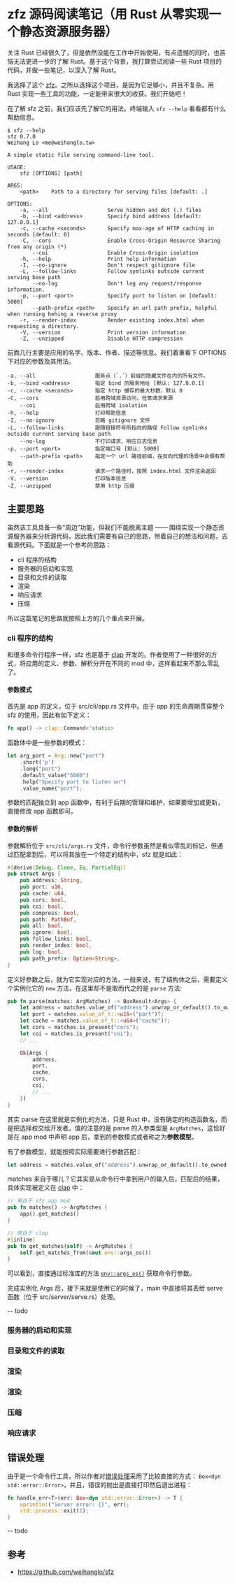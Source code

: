 # zfz 源码阅读笔记（用 Rust 从零实现一个静态资源服务器）
关注 Rust 已经很久了，但是依然没能在工作中开始使用，有点遗憾的同时，也苦恼无法更进一步的了解 Rust。基于这个背景，我打算尝试阅读一些 Rust 项目的代码，并做一些笔记，以深入了解 Rust。

我选择了这个 [zfz](https://github.com/weihanglo/sfz/blob/master/src/main.rs)。之所以选择这个项目，是因为它足够小，并且不复杂。用 Rust 实现一些工具的功能，一定能带来很大的收获。我们开始吧！

在了解 sfz 之前，我们应该先了解它的用法。终端输入 `sfz --help` 看看都有什么帮助信息。

```shell
$ sfz --help
sfz 0.7.0
Weihang Lo <me@weihanglo.tw>

A simple static file serving command-line tool.

USAGE:
    sfz [OPTIONS] [path]

ARGS:
    <path>    Path to a directory for serving files [default: .]

OPTIONS:
    -a, --all                   Serve hidden and dot (.) files
    -b, --bind <address>        Specify bind address [default: 127.0.0.1]
    -c, --cache <seconds>       Specify max-age of HTTP caching in seconds [default: 0]
    -C, --cors                  Enable Cross-Origin Resource Sharing from any origin (*)
        --coi                   Enable Cross-Origin isolation
    -h, --help                  Print help information
    -I, --no-ignore             Don't respect gitignore file
    -L, --follow-links          Follow symlinks outside current serving base path
        --no-log                Don't log any request/response information.
    -p, --port <port>           Specify port to listen on [default: 5000]
        --path-prefix <path>    Specify an url path prefix, helpful when running behing a reverse proxy
    -r, --render-index          Render existing index.html when requesting a directory.
    -V, --version               Print version information
    -Z, --unzipped              Disable HTTP compression

```

前面几行主要是应用的名字、版本、作者、描述等信息。我们着重看下 OPTIONS 下对应的参数及其用法。

```
-a, --all                   服务点（`.`）前缀的隐藏文件在内的所有文件。
-b, --bind <address>        指定 bind 的服务地址 [默认: 127.0.0.1]
-c, --cache <seconds>       指定 http 缓存的最大秒数，默认 0
-C, --cors                  启用跨域资源访问，任意请求来源
    --coi                   启用跨域 isolation
-h, --help                  打印帮助信息
-I, --no-ignore             忽略 gitignore 文件
-L, --follow-links          跟随链接符号所指向的路径 Follow symlinks outside current serving base path
    --no-log                不打印请求、响应日志信息
-p, --port <port>           指定端口号 [默认: 5000]
    --path-prefix <path>    指定一个 url 路径前缀，在反向代理的场景中会很有帮助
-r, --render-index          请求一个路径时，按照 index.html 文件渲染返回
-V, --version               打印版本信息
-Z, --unzipped              禁用 http 压缩
```

## 主要思路
虽然该工具具备一些“周边”功能，但我们不能脱离主题 —— 围绕实现一个静态资源服务器来分析源代码，因此我们需要有自己的思路，带着自己的想法和问题，去看源代码。下面就是一个参考的思路：

* cli 程序的结构
* 服务器的启动和实现
* 目录和文件的读取
* 渲染
* 响应请求
* 压缩

所以这篇笔记的思路就按照上方的几个重点来开展。

### cli 程序的结构
和很多命令行程序一样，sfz 也是基于 [clap](https://crates.io/crates/clap) 开发的。作者使用了一种很好的方式，将应用的定义、参数、解析分开在不同的 mod 中，这样看起来不那么零乱了。

#### 参数模式
首先是 app 的定义，位于 src/cli/app.rs 文件中。由于 app 的生命周期贯穿整个 sfz 的使用，因此有如下定义：

```rust
fn app() -> clap::Command<'static>
```

函数体中是一些参数的模式：

```rust
let arg_port = Arg::new("port")
    .short('p')
    .long("port")
    .default_value("5000")
    .help("Specify port to listen on")
    .value_name("port");
```

参数的匹配独立到 app 函数中，有利于后期的管理和维护，如果要增加或更新，直接修改 app 函数即可。

#### 参数的解析
参数解析位于 `src/cli/args.rs` 文件，命令行参数虽然是看似零乱的标记，但通过匹配拿到后，可以将其放在一个特定的结构中，sfz 就是如此：

```rust
#[derive(Debug, Clone, Eq, PartialEq)]
pub struct Args {
    pub address: String,
    pub port: u16,
    pub cache: u64,
    pub cors: bool,
    pub coi: bool,
    pub compress: bool,
    pub path: PathBuf,
    pub all: bool,
    pub ignore: bool,
    pub follow_links: bool,
    pub render_index: bool,
    pub log: bool,
    pub path_prefix: Option<String>,
}
```

定义好参数之后，就为它实现对应的方法，一般来说，有了结构体之后，需要定义个实例化它的 `new` 方法，在这里却不是取而代之的是 `parse` 方法:

```rust
pub fn parse(matches: ArgMatches) -> BoxResult<Args> {
    let address = matches.value_of("address").unwrap_or_default().to_owned();
    let port = matches.value_of_t::<u16>("port")?;
    let cache = matches.value_of_t::<u64>("cache")?;
    let cors = matches.is_present("cors");
    let coi = matches.is_present("coi");
    // ...

    Ok(Args {
        address,
        port,
        cache,
        cors,
        coi,
        // ...
    })
}
```

其实 parse 在这里就是实例化的方法，只是 Rust 中，没有确定的构造函数名，而是把选择权交给开发者。值的注意的是 parse 的入参类型是 `ArgMatches`，这恰好是在 app mod 中声明 app 后，拿到的参数模式或者称之为**参数模型**。

有了参数模型，就能按照实际需要进行参数匹配：

```rust
let address = matches.value_of("address").unwrap_or_default().to_owned();
```

matches 来自于哪儿？它其实是从命令行中拿到用户的输入后，匹配后的结果，具体实现被定义在 [clap](https://docs.rs/clap/3.1.18/clap/struct.App.html#method.get_matches) 中：

```rust
// 来自于 sfz app mod
pub fn matches() -> ArgMatches {
    app().get_matches()
}

// 来自于 clap
#[inline]
pub fn get_matches(self) -> ArgMatches {
    self.get_matches_from(&mut env::args_os())
}
```

可以看到，直接通过标准库的方法 [`env::args_os()`](https://doc.rust-lang.org/std/env/fn.args_os.html) 获取命令行参数。

完成实例化 Args 后，接下来就是使用它的时候了，main 中直接将其丢给 serve 函数（位于 src/server/serve.rs）处理。


-- todo


### 服务器的启动和实现


### 目录和文件的读取
### 渲染
### 渲染
### 压缩
### 响应请求

## 错误处理
由于是一个命令行工具，所以作者对[错误处理](https://www.cnblogs.com/ishenghuo/p/15864482.html)采用了比较直接的方式： `Box<dyn std::error::Error>`，并且，错误的抛出是直接打印然后退出进程：

```rust
fn handle_err<T>(err: Box<dyn std::error::Error>) -> T {
    eprintln!("Server error: {}", err);
    std::process::exit(1);
}
```

-- todo


## 参考
* https://github.com/weihanglo/sfz
